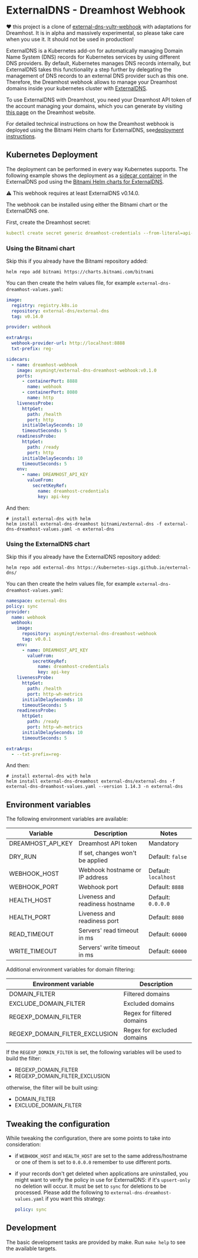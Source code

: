 # ExternalDNS - Dreamhost Webhook
❤️ this project is a clone of [external-dns-vultr-webhook](https://github.com/vultr/external-dns-vultr-webhook) with adaptations for Dreamhost. It is in alpha and massively experimental, so please take care when you use it. It should not be used in production!

ExternalDNS is a Kubernetes add-on for automatically managing Domain Name System (DNS) records for Kubernetes services by using different DNS providers. By default, Kubernetes manages DNS records internally, but ExternalDNS takes this functionality a step further by delegating the management of DNS records to an external DNS provider such as this one. Therefore, the Dreamhost webhook allows to manage your Dreamhost domains inside your kubernetes cluster with [ExternalDNS](https://github.com/kubernetes-sigs/external-dns).

To use ExternalDNS with Dreamhost, you need your Dreamhost API token of the account managing your domains, which you can generate by visiting [this page](https://panel.dreamhost.com/?tree=home.api) on the Dreamhost website.

For detailed technical instructions on how the Dreamhost webhook is deployed using the Bitnami Helm charts for ExternalDNS, see[deployment instructions](#kubernetes-deployment).

## Kubernetes Deployment

The deployment can be performed in every way Kubernetes supports.
The following example shows the deployment as
a [sidecar container](https://kubernetes.io/docs/concepts/workloads/pods/#workload-resources-for-managing-pods) in the
ExternalDNS pod
using the [Bitnami Helm charts for ExternalDNS](https://github.com/bitnami/charts/tree/main/bitnami/external-dns).

⚠️ This webhook requires at least ExternalDNS v0.14.0.

The webhook can be installed using either the Bitnami chart or the ExternalDNS one.

First, create the Dreamhost secret:

```yaml
kubectl create secret generic dreamhost-credentials --from-literal=api-key='<EXAMPLE_PLEASE_REPLACE>' -n external-dns
```

### Using the Bitnami chart

Skip this if you already have the Bitnami repository added:

```shell
helm repo add bitnami https://charts.bitnami.com/bitnami
```

You can then create the helm values file, for example
`external-dns-dreamhost-values.yaml`:

```yaml
image:
  registry: registry.k8s.io
  repository: external-dns/external-dns
  tag: v0.14.0

provider: webhook

extraArgs:
  webhook-provider-url: http://localhost:8888
  txt-prefix: reg-

sidecars:
  - name: dreamhost-webhook
    image: asymingt/external-dns-dreamhost-webhook:v0.1.0
    ports:
      - containerPort: 8888
        name: webhook
      - containerPort: 8080
        name: http
    livenessProbe:
      httpGet:
        path: /health
        port: http
      initialDelaySeconds: 10
      timeoutSeconds: 5
    readinessProbe:
      httpGet:
        path: /ready
        port: http
      initialDelaySeconds: 10
      timeoutSeconds: 5
    env:
      - name: DREAMHOST_API_KEY
        valueFrom:
          secretKeyRef:
            name: dreamhost-credentials
            key: api-key
```

And then:

```shell
# install external-dns with helm
helm install external-dns-dreamhost bitnami/external-dns -f external-dns-dreamhost-values.yaml -n external-dns
```

### Using the ExternalDNS chart

Skip this if you already have the ExternalDNS repository added:

```shell
helm repo add external-dns https://kubernetes-sigs.github.io/external-dns/
```

You can then create the helm values file, for example
`external-dns-dreamhost-values.yaml`:

```yaml
namespace: external-dns
policy: sync
provider:
  name: webhook
  webhook:
    image:
      repository: asymingt/external-dns-dreamhost-webhook
      tag: v0.0.1
    env:
      - name: DREAMHOST_API_KEY
        valueFrom:
          secretKeyRef:
            name: dreamhost-credentials
            key: api-key
    livenessProbe:
      httpGet:
        path: /health
        port: http-wh-metrics
      initialDelaySeconds: 10
      timeoutSeconds: 5
    readinessProbe:
      httpGet:
        path: /ready
        port: http-wh-metrics
      initialDelaySeconds: 10
      timeoutSeconds: 5

extraArgs:
  - --txt-prefix=reg-
```

And then:

```shell
# install external-dns with helm
helm install external-dns-dreamhost external-dns/external-dns -f external-dns-dreamhost-values.yaml --version 1.14.3 -n external-dns
```

## Environment variables

The following environment variables are available:

| Variable        | Description                      | Notes                      |
| --------------- | -------------------------------- | -------------------------- |
| DREAMHOST_API_KEY | Dreamhost API token                | Mandatory                  |
| DRY_RUN         | If set, changes won't be applied | Default: `false`           |
| WEBHOOK_HOST    | Webhook hostname or IP address   | Default: `localhost`       |
| WEBHOOK_PORT    | Webhook port                     | Default: `8888`            |
| HEALTH_HOST     | Liveness and readiness hostname  | Default: `0.0.0.0`         |
| HEALTH_PORT     | Liveness and readiness port      | Default: `8080`            |
| READ_TIMEOUT    | Servers' read timeout in ms      | Default: `60000`           |
| WRITE_TIMEOUT   | Servers' write timeout in ms     | Default: `60000`           |

Additional environment variables for domain filtering:

| Environment variable           | Description                        |
| ------------------------------ | ---------------------------------- |
| DOMAIN_FILTER                  | Filtered domains                   |
| EXCLUDE_DOMAIN_FILTER          | Excluded domains                   |
| REGEXP_DOMAIN_FILTER           | Regex for filtered domains         |
| REGEXP_DOMAIN_FILTER_EXCLUSION | Regex for excluded domains         |

If the `REGEXP_DOMAIN_FILTER` is set, the following variables will be used to
build the filter:

- REGEXP_DOMAIN_FILTER
- REGEXP_DOMAIN_FILTER_EXCLUSION

otherwise, the filter will be built using:

- DOMAIN_FILTER
- EXCLUDE_DOMAIN_FILTER

## Tweaking the configuration

While tweaking the configuration, there are some points to take into
consideration:

- if `WEBHOOK_HOST` and `HEALTH_HOST` are set to the same address/hostname or
  one of them is set to `0.0.0.0` remember to use different ports.
- if your records don't get deleted when applications are uninstalled, you
  might want to verify the policy in use for ExternalDNS: if it's `upsert-only`
  no deletion will occur. It must be set to `sync` for deletions to be
  processed. Please add the following to `external-dns-dreamhost-values.yaml` if
  you want this strategy:

  ```yaml
  policy: sync
  ```

## Development

The basic development tasks are provided by make. Run `make help` to see the
available targets.